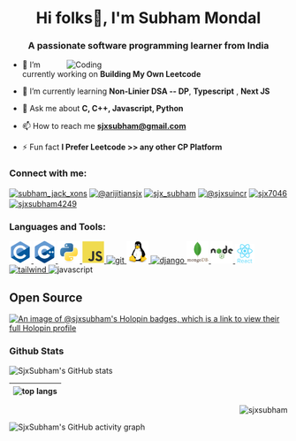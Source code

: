 
<h1 align="center">Hi folks👋, I'm Subham Mondal</h1>
<h3 align="center">A passionate software programming learner from India</h3>


<img align="right" alt="Coding" width="400" style="float: right margin-right: 10px" src="https://i.pinimg.com/originals/18/6d/57/186d57a5e8a1aa9783640e1660978496.jpg">



- 🔭 I’m currently working on **Building My Own Leetcode**

- 🌱 I’m currently learning **Non-Linier DSA -- DP**, **Typescript** , **Next JS**

- 💬 Ask me about **C, C++, Javascript, Python**

- 📫 How to reach me **sjxsubham@gmail.com**

- ⚡ Fun fact **I Prefer Leetcode >> any other CP Platform**
<td></td>
<h3 align="left">Connect with me:</h3>
<p align="left">
<a href="https://instagram.com/subham_jack_xons" target="blank"><img align="center" src="https://raw.githubusercontent.com/rahuldkjain/github-profile-readme-generator/master/src/images/icons/Social/instagram.svg" alt="subham_jack_xons" height="30" width="40" /></a>
<a href="https://www.hackerrank.com/profile/arijitiansjx" target="blank"><img align="center" src="https://raw.githubusercontent.com/rahuldkjain/github-profile-readme-generator/master/src/images/icons/Social/hackerrank.svg" alt="@arijitiansjx" height="30" width="40" /></a>
<a href="https://www.leetcode.com/sjx_subham" target="blank"><img align="center" src="https://raw.githubusercontent.com/rahuldkjain/github-profile-readme-generator/master/src/images/icons/Social/leet-code.svg" alt="sjx_subham" height="30" width="40" /></a>
<a href="https://www.geeksforgeeks.org/user/sjxsuincr/" target="blank"><img align="center" src="https://raw.githubusercontent.com/rahuldkjain/github-profile-readme-generator/master/src/images/icons/Social/geeks-for-geeks.svg" alt="@sjxsuincr" height="30" width="40" /></a>
<a href="https://discord.gg/sjx7046" target="blank"><img align="center" src="https://raw.githubusercontent.com/rahuldkjain/github-profile-readme-generator/master/src/images/icons/Social/discord.svg" alt="sjx7046" height="30" width="40" /></a><a href="https://twitter.com/sjxsubham4249" target="blank"><img align="center" src="https://raw.githubusercontent.com/rahuldkjain/github-profile-readme-generator/master/src/images/icons/Social/twitter.svg" alt="sjxsubham4249" height="30" width="40" /></a>
</p>
<td><h3 align="left">Languages and Tools:</h3>
<p align="left"> <a href="https://www.cprogramming.com/" target="_blank" rel="noreferrer"> <img src="https://raw.githubusercontent.com/devicons/devicon/master/icons/c/c-original.svg" alt="c" width="40" height="40"/> </a> <a href="https://www.w3schools.com/cpp/" target="_blank" rel="noreferrer"> <img src="https://raw.githubusercontent.com/devicons/devicon/master/icons/cplusplus/cplusplus-original.svg" alt="cplusplus" width="40" height="40"/> </a> <a href="https://www.python.org" target="_blank" rel="noreferrer"> <img src="https://raw.githubusercontent.com/devicons/devicon/master/icons/python/python-original.svg" alt="python" width="40" height="40"/> </a> <a href="https://developer.mozilla.org/en-US/docs/Web/JavaScript" target="_blank" rel="noreferrer"> <img src="https://raw.githubusercontent.com/devicons/devicon/master/icons/javascript/javascript-original.svg" alt="javascript" width="40" height="40"/> </a><a href="https://git-scm.com/" target="_blank" rel="noreferrer"> <img src="https://www.vectorlogo.zone/logos/git-scm/git-scm-icon.svg" alt="git" width="40" height="40"/> </a><a href="https://www.linux.org/" target="_blank" rel="noreferrer"> <img src="https://raw.githubusercontent.com/devicons/devicon/master/icons/linux/linux-original.svg" alt="linux" width="40" height="40"/> </a> <a href="https://www.djangoproject.com/" target="_blank" rel="noreferrer"> <img src="https://cdn.worldvectorlogo.com/logos/django.svg" alt="django" width="30" height="30"/> </a> <a href="https://www.mongodb.com/" target="_blank" rel="noreferrer"> <img src="https://raw.githubusercontent.com/devicons/devicon/master/icons/mongodb/mongodb-original-wordmark.svg" alt="mongodb" width="40" height="40"/> </a> <a href="https://nodejs.org" target="_blank" rel="noreferrer"> <img src="https://raw.githubusercontent.com/devicons/devicon/master/icons/nodejs/nodejs-original-wordmark.svg" alt="nodejs" width="40" height="40"/> </a> <a href="https://reactjs.org/" target="_blank" rel="noreferrer"> <img src="https://raw.githubusercontent.com/devicons/devicon/master/icons/react/react-original-wordmark.svg" alt="react" width="35" height="35"/> </a> <a href="https://tailwindcss.com/" target="_blank" rel="noreferrer"> <img src="https://www.vectorlogo.zone/logos/tailwindcss/tailwindcss-icon.svg" alt="tailwind" width="40" height="40"/> </a> <a> <img src="https://github.com/user-attachments/assets/546a754b-7037-4eb6-817e-258a65e0d4a1" alt="javascript" width="35" height="35"/></a></p></td>


## Open Source 
[![An image of @sjxsubham's Holopin badges, which is a link to view their full Holopin profile](https://holopin.me/sjxsubham)](https://holopin.io/@sjxsubham)


### Github Stats


<table>
  <div align=center>
    <thead>
    
  
  ![SjxSubham's GitHub stats](https://github-readme-stats.vercel.app/api?username=sjxsubham&show_icons=true&theme=tokyonight&rank_icon=github&border_radius=10)  
  
  <th>
  <img width=325 align="center" src="https://github-readme-stats.vercel.app/api/top-langs/?username=sjxsubham&hide=HTML&langs_count=8&layout=compact&theme=react&border_radius=10&size_weight=0.5&count_weight=0.5&exclude_repo=github-readme-stats" alt="top langs" />
    
  </th>
  </thead>
  </div>
  </table>





<p align="right"> <img src="https://komarev.com/ghpvc/?username=sjxsubham&label=Profile%20views&theme=tokyonight&style=color: #f2cf4a&text-decoration" alt="sjxsubham" /> </p>

![SjxSubham's GitHub activity graph](https://github-readme-activity-graph.vercel.app/graph?username=sjxsubham&theme=react&bg_color=282C35)


<!-- <p align="center"> <a href="https://github.com/ryo-ma/github-profile-trophy"><img src="https://github-profile-trophy.vercel.app/?username=sjxsubham&theme=tokyonight" alt="sjxsubham" /></a> </p> -->

<!-- ### <p align="left"> <img src="https://komarev.com/ghpvc/?username=sjxsubham&label=Profile%20views&color=0e75b6&style=flat" alt="sjxsubham" /> </p>  --!>
<!-- <p align="right"> <a href="https://github.com/ryo-ma/github-profile-trophy"><img src="https://github-profile-trophy.vercel.app/?username=sjxsubham&theme=react" alt="sjxsubham" /></a> 
<p align="center">
  <img src="https://github-profile-summary-cards.vercel.app/api/cards/profile-details?username=sjxsubham&theme=react"/>
</p>
</p> --!>
<!--  <img align="center" src="https://github-readme-stats.vercel.app/api/top-langs?username=sjxsubham&show_icons=true&locale=en&layout=compact&theme=tokyonight" alt="sjxsubham" /> github-compact
--!>
